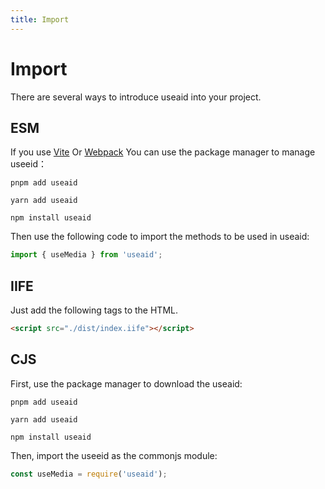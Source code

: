 ```yaml
---
title: Import
---
```


# Import

There are several ways to introduce useaid into your project.

## ESM

If you use [Vite](https://vitejs.dev) Or [Webpack](https://webpack.js.org) You can use the package manager to manage useeid：
<CodeGroup>
<CodeGroupItem title="PNPM">

```bash:no-line-numbers
pnpm add useaid
```

  </CodeGroupItem>

  <CodeGroupItem title="YARN">

```bash:no-line-numbers
yarn add useaid
```

  </CodeGroupItem>
  <CodeGroupItem title="NPM">

```bash:no-line-numbers
npm install useaid
```

  </CodeGroupItem>

</CodeGroup>

Then use the following code to import the methods to be used in useaid:

```ts
import { useMedia } from 'useaid';
```

## IIFE

Just add the following tags to the HTML.

```html
<script src="./dist/index.iife"></script>
```

## CJS

First, use the package manager to download the useaid:

<CodeGroup>
  <CodeGroupItem title="PNPM">

```bash:no-line-numbers
pnpm add useaid
```

  </CodeGroupItem>

  <CodeGroupItem title="YARN">

```bash:no-line-numbers
yarn add useaid
```

  </CodeGroupItem>
  <CodeGroupItem title="NPM">

```bash:no-line-numbers
npm install useaid
```

  </CodeGroupItem>

</CodeGroup>

Then, import the useeid as the commonjs module:

```ts
const useMedia = require('useaid');
```
